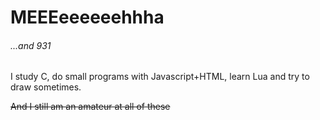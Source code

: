 # MEEEeeeeeehhha
###### ...and 931

I study C, do small programs with Javascript+HTML, learn Lua and try to draw sometimes.

~~And I still am an amateur at all of these~~

<!--
# Meeeeeeeeehhha, and 9-3-1
Yup, that's me

Am just making some stuff with JavaScript and... well, not much else.

So uh, don't know now what to write about...
See my [webpage](https://meha931.github.io), I guess.
-->
<!-- Am saving this guide
**Meha931/Meha931** is a ✨ _special_ ✨ repository because its `README.md` (this file) appears on your GitHub profile.

Here are some ideas to get you started:

- 🔭 I’m currently working on ...
- 🌱 I’m currently learning ...
- 👯 I’m looking to collaborate on ...
- 🤔 I’m looking for help with ...
- 💬 Ask me about ...
- 📫 How to reach me: ...
- 😄 Pronouns: ...
- ⚡ Fun fact: ...
-->
